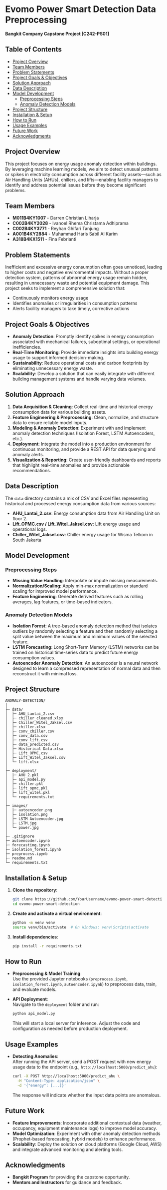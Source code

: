 # Evomo Power Smart Detection Data Preprocessing

**Bangkit Company Capstone Project [C242-PS01]**

## Table of Contents
- [Project Overview](#project-overview)
- [Team Members](#team-members)
- [Problem Statements](#problem-statements)
- [Project Goals & Objectives](#project-goals--objectives)
- [Solution Approach](#solution-approach)
- [Data Description](#data-description)
- [Model Development](#model-development)
  - [Preprocessing Steps](#preprocessing-steps)
  - [Anomaly Detection Models](#anomaly-detection-models)
- [Project Structure](#project-structure)
- [Installation & Setup](#installation--setup)
- [How to Run](#how-to-run)
- [Usage Examples](#usage-examples)
- [Future Work](#future-work)
- [Acknowledgments](#acknowledgments)

## Project Overview
This project focuses on energy usage anomaly detection within buildings. By leveraging machine learning models, we aim to detect unusual patterns or spikes in electricity consumption across different facility assets—such as Air Handling Units (AHUs), chillers, and lifts—enabling facility managers to identify and address potential issues before they become significant problems.

## Team Members
- **M011B4KY1007** - Darren Christian Liharja  
- **C002B4KY2028** - Ivanoel Rhema Christama Adhiprama  
- **C002B4KY3771** - Reyhan Ghifari Tanjung  
- **A001B4KY2884** - Muhammad Haris Sabil Al Karim  
- **A318B4KX1511** - Fina Febrianti

## Problem Statements
Inefficient and excessive energy consumption often goes unnoticed, leading to higher costs and negative environmental impacts. Without a proper detection system, patterns of abnormal energy usage remain hidden, resulting in unnecessary waste and potential equipment damage. This project seeks to implement a comprehensive solution that:
- Continuously monitors energy usage
- Identifies anomalies or irregularities in consumption patterns
- Alerts facility managers to take timely, corrective actions

## Project Goals & Objectives
- **Anomaly Detection**: Promptly identify spikes in energy consumption associated with mechanical failures, suboptimal settings, or operational inefficiencies.
- **Real-Time Monitoring**: Provide immediate insights into building energy usage to support informed decision-making.
- **Sustainability**: Reduce operational costs and carbon footprints by eliminating unnecessary energy waste.
- **Scalability**: Develop a solution that can easily integrate with different building management systems and handle varying data volumes.

## Solution Approach
1. **Data Acquisition & Cleaning**: Collect real-time and historical energy consumption data for various building assets.
2. **Feature Engineering & Preprocessing**: Clean, normalize, and structure data to ensure reliable model inputs.
3. **Modeling & Anomaly Detection**: Experiment with and implement anomaly detection techniques (Isolation Forest, LSTM Autoencoders, etc.).
4. **Deployment**: Integrate the model into a production environment for continuous monitoring, and provide a REST API for data querying and anomaly alerts.
5. **Visualization & Reporting**: Create user-friendly dashboards and reports that highlight real-time anomalies and provide actionable recommendations.

## Data Description
The `data` directory contains a mix of CSV and Excel files representing historical and processed energy consumption data from various sources:
- **AHU_Lantai_2.csv**: Energy consumption data from Air Handling Unit on floor 2.
- **Lift_OPMC.csv / Lift_Witel_Jaksel.csv**: Lift energy usage and operational logs.
- **Chiller_Witel_Jaksel.csv**: Chiller energy usage for Wisma Telkom in South Jakarta

## Model Development
### Preprocessing Steps
- **Missing Value Handling**: Interpolate or impute missing measurements.
- **Normalization/Scaling**: Apply min-max normalization or standard scaling for improved model performance.
- **Feature Engineering**: Generate derived features such as rolling averages, lag features, or time-based indicators.

### Anomaly Detection Models
- **Isolation Forest**: A tree-based anomaly detection method that isolates outliers by randomly selecting a feature and then randomly selecting a split value between the maximum and minimum values of the selected feature.
- **LSTM Forecasting**: Long Short-Term Memory (LSTM) networks can be trained on historical time-series data to predict future energy consumption values.
- **Autoencoder Anomaly Detection**: An autoencoder is a neural network designed to learn a compressed representation of normal data and then reconstruct it with minimal loss.

## Project Structure
```
ANOMALY-DETECTION/
│
├─ data/
│  ├─ AHU_Lantai_2.csv
│  ├─ chiller_cleaned.xlsx
│  ├─ Chiller_Witel_Jaksel.csv
│  ├─ chiller.xlsx
│  ├─ conv_chiller.csv
│  ├─ conv_data.csv
│  ├─ conv_lift.csv
│  ├─ data_predicted.csv
│  ├─ Historical Data.xlsx
│  ├─ Lift_OPMC.csv
│  ├─ Lift_Witel_Jaksel.csv
│  └─ lift.xlsx
│
├─ deployment/
│  ├─ AHU_2.pkl
│  ├─ api_model.py
│  ├─ chiller.pkl
│  ├─ lift_opmc.pkl
│  ├─ lift_witel.pkl
│  └─ requirements.txt
│
├─ images/
│  ├─ autoencoder.png
│  ├─ isolation.png
│  ├─ LSTM Autoencoder.jpg
│  ├─ LSTM.jpg
│  └─ power.jpg
│
├─ .gitignore
├─ autoencoder.ipynb
├─ forecasting.ipynb
├─ isolation_forest.ipynb
├─ preprocess.ipynb
├─ readme.md
└─ requirements.txt
```

## Installation & Setup
1. **Clone the repository**:
   ```bash
   git clone https://github.com/YourUsername/evomo-power-smart-detection.git
   cd evomo-power-smart-detection
   ```
2. **Create and activate a virtual environment**:
   ```bash
   python -m venv venv
   source venv/bin/activate  # On Windows: venv\Scripts\activate
   ```
3. **Install dependencies**:
   ```bash
   pip install -r requirements.txt
   ```

## How to Run
- **Preprocessing & Model Training**:  
  Use the provided Jupyter notebooks (`preprocess.ipynb`, `isolation_forest.ipynb`, `autoencoder.ipynb`) to preprocess data, train, and evaluate models.
  
- **API Deployment**:  
  Navigate to the `deployment` folder and run:
  ```bash
  python api_model.py
  ```
  This will start a local server for inference. Adjust the code and configuration as needed before production deployment.

## Usage Examples
- **Detecting Anomalies**:  
  After running the API server, send a POST request with new energy usage data to the endpoint (e.g., `http://localhost:5000/predict_ahu`):
  ```bash
  curl -X POST http://localhost:5000/predict_ahu \
    -H "Content-Type: application/json" \
    -d '{"energy": [...]}'
  ```
  The response will indicate whether the input data points are anomalous.

## Future Work
- **Feature Improvements**: Incorporate additional contextual data (weather, occupancy, equipment maintenance logs) to improve model accuracy.
- **Model Optimization**: Experiment with other anomaly detection methods (Prophet-based forecasting, hybrid models) to enhance performance.
- **Scalability**: Deploy the solution on cloud platforms (Google Cloud, AWS) and integrate advanced monitoring and alerting tools.


## Acknowledgments
- **Bangkit Program** for providing the capstone opportunity.
- **Mentors and Instructors** for guidance and feedback.


